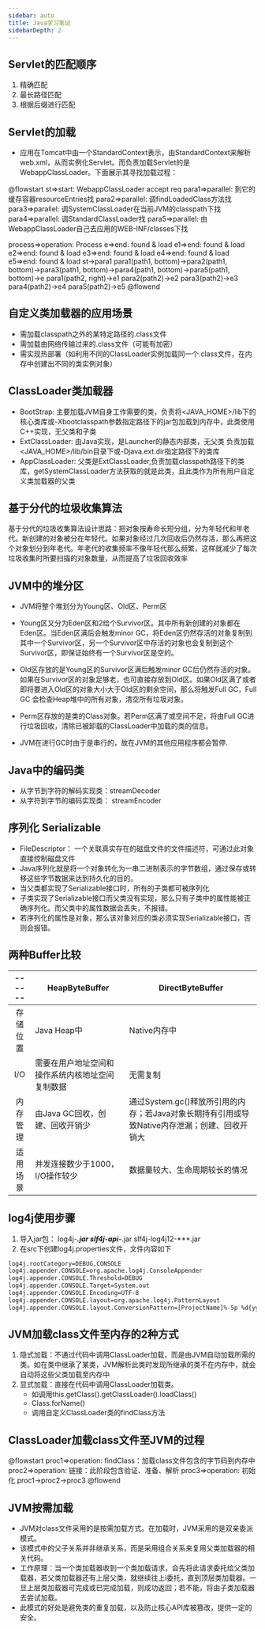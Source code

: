```yaml
---
sidebar: auto
title: Java学习笔记
sidebarDepth: 2
---
```

## Servlet的匹配顺序
1. 精确匹配
2. 最长路径匹配
3. 根据后缀进行匹配

## Servlet的加载
* 应用在Tomcat中由一个StandardContext表示，由StandardContext来解析web.xml，从而实例化Servlet。而负责加载Servlet的是WebappClassLoader。下面展示其寻找加载过程：

@flowstart
st=>start: WebappClassLoader accept req
para1=>parallel: 到它的缓存容器resourceEntries找
para2=>parallel: 调findLoadedClass方法找
para3=>parallel: 调SystemClassLoader在当前JVM的classpath下找
para4=>parallel: 调StandardClassLoader找
para5=>parallel: 由WebappClassLoader自己去应用的WEB-INF/classes下找

process=>operation: Process
e=>end: found & load
e1=>end: found & load
e2=>end: found & load
e3=>end: found & load
e4=>end: found & load
e5=>end: found & load
st->para1
para1(path1, bottom)->para2(path1, bottom)->para3(path1, bottom)->para4(path1, bottom)->para5(path1, bottom)->e
para1(path2, right)->e1
para2(path2)->e2
para3(path2)->e3
para4(path2)->e4
para5(path2)->e5
@flowend

## 自定义类加载器的应用场景
* 需加载classpath之外的某特定路径的.class文件
* 需加载由网络传输过来的.class文件（可能有加密）
* 需实现热部署（如利用不同的ClassLoader实例加载同一个.class文件，在内存中创建出不同的类实例对象）

## ClassLoader类加载器
* BootStrap: 主要加载JVM自身工作需要的类，负责将<JAVA_HOME>/lib下的核心类库或-Xbootclasspath参数指定路径下的jar包加载到内存中，此类使用C++实现，无父类和子类
* ExtClassLoader: 由Java实现，是Launcher的静态内部类，无父类
					负责加载<JAVA_HOME>/lib/bin目录下或-Djava.ext.dir指定路径下的类库
* AppClassLoader: 父类是ExtClassLoader,负责加载classpath路径下的类库，getSystemClassLoader方法获取的就是此类，且此类作为所有用户自定义类加载器的父类

## 基于分代的垃圾收集算法
基于分代的垃圾收集算法设计思路：把对象按寿命长短分组，分为年轻代和年老代。新创建的对象被分在年轻代。如果对象经过几次回收后仍然存活，那么再把这个对象划分到年老代。年老代的收集频率不像年轻代那么频繁，这样就减少了每次垃圾收集时所要扫描的对象数量，从而提高了垃圾回收效率

## JVM中的堆分区
* JVM将整个堆划分为Young区、Old区、Perm区
* Young区又分为Eden区和2给个Survivor区。其中所有新创建的对象都在Eden区。当Eden区满后会触发minor GC，将Eden区仍然存活的对象复制到其中一个Survivor区，另一个Survivor区中存活的对象也会复制到这个Survivor区，即保证始终有一个Survivor区是空的。
* Old区存放的是Young区的Survivor区满后触发minor GC后仍然存活的对象。如果在Survivor区的对象足够老，也可直接存放到Old区。如果Old区满了或者即将要进入Old区的对象大小大于Old区的剩余空间，那么将触发Full GC，Full GC 会检查Heap堆中的所有对象，清空所有垃圾对象。
* Perm区存放的是类的Class对象。若Perm区满了或空间不足，将由Full GC进行垃圾回收，清除已被卸载的ClassLoader中加载的类的信息。

* JVM在进行GC时由于是串行的，故在JVM的其他应用程序都会暂停.

## Java中的编码类
* 从字节到字符的解码实现类：streamDecoder
* 从字符到字节的编码实现类： streamEncoder

## 序列化 Serializable
* FileDescriptor： 一个关联真实存在的磁盘文件的文件描述符，可通过此对象直接控制磁盘文件
* Java序列化就是将一个对象转化为一串二进制表示的字节数组，通过保存或转移这些字节数据来达到持久化的目的。
* 当父类都实现了Serializable接口时，所有的子类都可被序列化
* 子类实现了Serializable接口而父类没有实现，那么只有子类中的属性能被正确序列化。而父类中的属性数据会丢失，不报错。
* 若序列化的属性是对象，那么该对象对应的类必须实现Serializable接口，否则会报错。

## 两种Buffer比较
------|HeapByteBuffer|DirectByteBuffer
 :--:|--|--
存储位置|Java Heap中|Native内存中
I/O|需要在用户地址空间和操作系统内核地址空间复制数据|无需复制
内存管理|由Java GC回收，创建、回收开销少|通过System.gc()释放所引用的内存；若Java对象长期持有引用或导致Native内存泄漏；创建、回收开销大
适用场景|并发连接数少于1000，I/O操作较少|数据量较大、生命周期较长的情况


## log4j使用步骤
1. 导入jar包： log4j-***.jar  slf4j-api-***.jar  slf4j-log4j12-***.jar
2. 在src下创建log4j.properties文件，文件内容如下
``` xml
log4j.rootCategory=DEBUG,CONSOLE
log4j.appender.CONSOLE=org.apache.log4j.ConsoleAppender
log4j.appender.CONSOLE.Threshold=DEBUG
log4j.appender.CONSOLE.Target=System.out
log4j.appender.CONSOLE.Encoding=UTF-8
log4j.appender.CONSOLE.layout=org.apache.log4j.PatternLayout
log4j.appender.CONSOLE.layout.ConversionPattern=[ProjectName]%-5p %d{yyyy-MM-dd HH\:mm\:ss} - %c[%t] - %m%n
```

## JVM加载class文件至内存的2种方式
1. 隐式加载：不通过代码中调用ClassLoader加载，而是由JVM自动加载所需的类。如在类中继承了某类，JVM解析此类时发现所继承的类不在内存中，就会自动将这些父类加载至内存中
2. 显式加载：直接在代码中调用ClassLoader加载类。 
   * 如调用this.getClass().getClassLoader().loadClass()
   * Class.forName()
   * 调用自定义ClassLoader类的findClass方法

## ClassLoader加载class文件至JVM的过程
@flowstart
proc1=>operation: findClass：加载class文件包含的字节码到内存中
proc2=>operation: 链接：此阶段包含验证、准备、解析
proc3=>operation: 初始化
proc1->proc2->proc3
@flowend

## JVM按需加载
* JVM对class文件采用的是按需加载方式。在加载时，JVM采用的是双亲委派模式。
* 该模式中的父子关系并非继承关系，而是采用组合关系来复用父类加载器的相关代码。
* 工作原理：当一个类加载器收到一个类加载请求，会先将此请求委托给父类加载器，若父类加载器还有上层父类，就继续往上i委托，直到顶层类加载器。一旦上层类加载器可完成或已完成加载，则成功返回；若不能，将由子类加载器去尝试加载。
* 此模式的好处是避免类的重复加载，以及防止核心API库被篡改，提供一定的安全。
